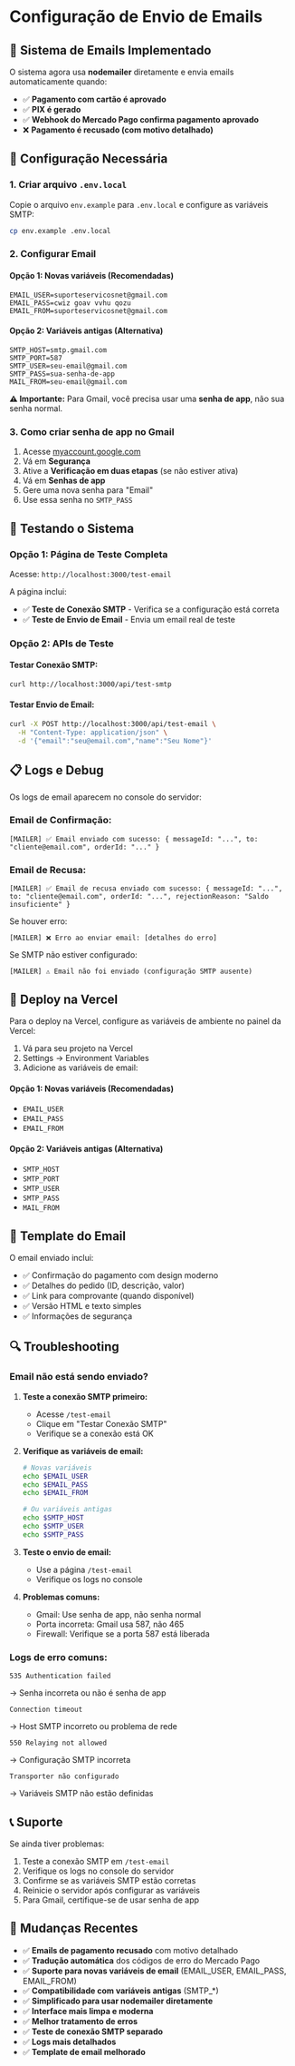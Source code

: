 # Configuração de Envio de Emails

## 📧 Sistema de Emails Implementado

O sistema agora usa **nodemailer** diretamente e envia emails automaticamente quando:
- ✅ **Pagamento com cartão é aprovado**
- ✅ **PIX é gerado**
- ✅ **Webhook do Mercado Pago confirma pagamento aprovado**
- ❌ **Pagamento é recusado (com motivo detalhado)**

## 🔧 Configuração Necessária

### 1. Criar arquivo `.env.local`

Copie o arquivo `env.example` para `.env.local` e configure as variáveis SMTP:

```bash
cp env.example .env.local
```

### 2. Configurar Email

#### Opção 1: Novas variáveis (Recomendadas)
```env
EMAIL_USER=suporteservicosnet@gmail.com
EMAIL_PASS=cwiz goav vvhu qozu
EMAIL_FROM=suporteservicosnet@gmail.com
```

#### Opção 2: Variáveis antigas (Alternativa)
```env
SMTP_HOST=smtp.gmail.com
SMTP_PORT=587
SMTP_USER=seu-email@gmail.com
SMTP_PASS=sua-senha-de-app
MAIL_FROM=seu-email@gmail.com
```

**⚠️ Importante:** Para Gmail, você precisa usar uma **senha de app**, não sua senha normal.

### 3. Como criar senha de app no Gmail

1. Acesse [myaccount.google.com](https://myaccount.google.com)
2. Vá em **Segurança**
3. Ative a **Verificação em duas etapas** (se não estiver ativa)
4. Vá em **Senhas de app**
5. Gere uma nova senha para "Email"
6. Use essa senha no `SMTP_PASS`

## 🧪 Testando o Sistema

### Opção 1: Página de Teste Completa
Acesse: `http://localhost:3000/test-email`

A página inclui:
- ✅ **Teste de Conexão SMTP** - Verifica se a configuração está correta
- ✅ **Teste de Envio de Email** - Envia um email real de teste

### Opção 2: APIs de Teste

#### Testar Conexão SMTP:
```bash
curl http://localhost:3000/api/test-smtp
```

#### Testar Envio de Email:
```bash
curl -X POST http://localhost:3000/api/test-email \
  -H "Content-Type: application/json" \
  -d '{"email":"seu@email.com","name":"Seu Nome"}'
```

## 📋 Logs e Debug

Os logs de email aparecem no console do servidor:

### Email de Confirmação:
```
[MAILER] ✅ Email enviado com sucesso: { messageId: "...", to: "cliente@email.com", orderId: "..." }
```

### Email de Recusa:
```
[MAILER] ✅ Email de recusa enviado com sucesso: { messageId: "...", to: "cliente@email.com", orderId: "...", rejectionReason: "Saldo insuficiente" }
```

Se houver erro:
```
[MAILER] ❌ Erro ao enviar email: [detalhes do erro]
```

Se SMTP não estiver configurado:
```
[MAILER] ⚠️ Email não foi enviado (configuração SMTP ausente)
```

## 🚀 Deploy na Vercel

Para o deploy na Vercel, configure as variáveis de ambiente no painel da Vercel:

1. Vá para seu projeto na Vercel
2. Settings → Environment Variables
3. Adicione as variáveis de email:

#### Opção 1: Novas variáveis (Recomendadas)
- `EMAIL_USER`
- `EMAIL_PASS`
- `EMAIL_FROM`

#### Opção 2: Variáveis antigas (Alternativa)
- `SMTP_HOST`
- `SMTP_PORT`
- `SMTP_USER`
- `SMTP_PASS`
- `MAIL_FROM`

## 📧 Template do Email

O email enviado inclui:
- ✅ Confirmação do pagamento com design moderno
- ✅ Detalhes do pedido (ID, descrição, valor)
- ✅ Link para comprovante (quando disponível)
- ✅ Versão HTML e texto simples
- ✅ Informações de segurança

## 🔍 Troubleshooting

### Email não está sendo enviado?

1. **Teste a conexão SMTP primeiro:**
   - Acesse `/test-email`
   - Clique em "Testar Conexão SMTP"
   - Verifique se a conexão está OK

2. **Verifique as variáveis de email:**
   ```bash
   # Novas variáveis
   echo $EMAIL_USER
   echo $EMAIL_PASS
   echo $EMAIL_FROM
   
   # Ou variáveis antigas
   echo $SMTP_HOST
   echo $SMTP_USER
   echo $SMTP_PASS
   ```

3. **Teste o envio de email:**
   - Use a página `/test-email`
   - Verifique os logs no console

4. **Problemas comuns:**
   - Gmail: Use senha de app, não senha normal
   - Porta incorreta: Gmail usa 587, não 465
   - Firewall: Verifique se a porta 587 está liberada

### Logs de erro comuns:

```
535 Authentication failed
```
→ Senha incorreta ou não é senha de app

```
Connection timeout
```
→ Host SMTP incorreto ou problema de rede

```
550 Relaying not allowed
```
→ Configuração SMTP incorreta

```
Transporter não configurado
```
→ Variáveis SMTP não estão definidas

## 📞 Suporte

Se ainda tiver problemas:
1. Teste a conexão SMTP em `/test-email`
2. Verifique os logs no console do servidor
3. Confirme se as variáveis SMTP estão corretas
4. Reinicie o servidor após configurar as variáveis
5. Para Gmail, certifique-se de usar senha de app

## 🔄 Mudanças Recentes

- ✅ **Emails de pagamento recusado** com motivo detalhado
- ✅ **Tradução automática** dos códigos de erro do Mercado Pago
- ✅ **Suporte para novas variáveis de email** (EMAIL_USER, EMAIL_PASS, EMAIL_FROM)
- ✅ **Compatibilidade com variáveis antigas** (SMTP_*)
- ✅ **Simplificado para usar nodemailer diretamente**
- ✅ **Interface mais limpa e moderna**
- ✅ **Melhor tratamento de erros**
- ✅ **Teste de conexão SMTP separado**
- ✅ **Logs mais detalhados**
- ✅ **Template de email melhorado**


